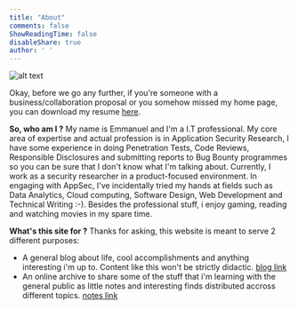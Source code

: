 ```yaml
---
title: "About"
comments: false
ShowReadingTime: false
disableShare: true
author: ' '
---
```

![alt text](https://i.imgur.com/11fpIFS.jpeg)

Okay, before we go any further, if you're someone with a business/collaboration proposal or you somehow missed my home page, you can download my resume [here](/my_resume.pdf). 

**So, who am I ?** My name is Emmanuel and I'm a I.T professional. My core area of expertise and actual profession is in Application Security Research, I have some experience in doing Penetration Tests, Code Reviews, Responsible Disclosures and submitting reports to Bug Bounty programmes so you can be sure that I don't know what I'm talking about. Currently, I work as a security researcher in a product-focused environment. In engaging with AppSec, I've incidentally tried my hands at fields such as Data Analytics, Cloud computing, Software Design, Web Development and Technical Writing :-). Besides the professional stuff, i enjoy gaming, reading and watching movies in my spare time.

**What's this site for ?** Thanks for asking, this website is meant to serve 2 different purposes:
- A general blog about life, cool accomplishments and anything interesting i'm up to. Content like this won't be strictly didactic. [blog link](/posts)
- An online archive to share some of the stuff that i'm learning with the general public as little notes and interesting finds distributed accross different topics. [notes link](/notes)

